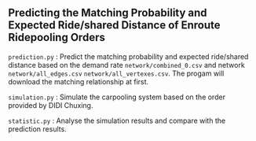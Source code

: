 ## Predicting the Matching Probability and Expected Ride/shared Distance of Enroute Ridepooling Orders

`prediction.py` : Predict the matching probability and expected ride/shared distance based on the demand rate `network/combined_0.csv` and network `network/all_edges.csv` `network/all_vertexes.csv`. The progam will download the matching relationship at first.

`simulation.py` : Simulate the carpooling system based on the order provided by DIDI Chuxing. 

`statistic.py` : Analyse the simulation results and compare with the prediction results. 

